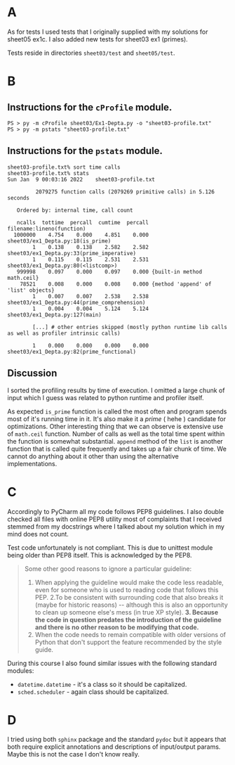 # A

As for tests I used tests that I originally supplied with my solutions for sheet05 ex1c.
I also added new tests for sheet03 ex1 (primes).

Tests reside in directories `sheet03/test` and `sheet05/test`.

# B

## Instructions for the `cProfile` module.

```
PS > py -m cProfile sheet03/Ex1-Depta.py -o "sheet03-profile.txt"
PS > py -m pstats "sheet03-profile.txt"
```

## Instructions for the `pstats` module.

```
sheet03-profile.txt% sort time calls
sheet03-profile.txt% stats
Sun Jan  9 00:03:16 2022    sheet03-profile.txt

         2079275 function calls (2079269 primitive calls) in 5.126 seconds                          

   Ordered by: internal time, call count                                                            

   ncalls  tottime  percall  cumtime  percall filename:lineno(function)                             
  1000000    4.754    0.000    4.851    0.000 sheet03/ex1_Depta.py:18(is_prime)                     
        1    0.138    0.138    2.582    2.582 sheet03/ex1_Depta.py:33(prime_imperative)             
        1    0.115    0.115    2.531    2.531 sheet03/ex1_Depta.py:80(<listcomp>)                   
   999998    0.097    0.000    0.097    0.000 {built-in method math.ceil}                           
    78521    0.008    0.000    0.008    0.000 {method 'append' of 'list' objects}                   
        1    0.007    0.007    2.538    2.538 sheet03/ex1_Depta.py:44(prime_comprehension)          
        1    0.004    0.004    5.124    5.124 sheet03/ex1_Depta.py:127(main)                        

        [...] # other entries skipped (mostly python runtime lib calls as well as profiler intrinsic calls)

        1    0.000    0.000    0.000    0.000 sheet03/ex1_Depta.py:82(prime_functional)
```

## Discussion

I sorted the profiling results by time of execution. I omitted a large chunk of input which I guess was
related to python runtime and profiler itself.

As expected `is_prime` function is called the most often and program spends most of it's running time in it.
It's also make it a *prime* ( hehe ) candidate for optimizations. Other interesting thing that we can observe is extensive
use of `math.ceil` function. Number of calls as well as the total time spent within the function is somewhat substantial.
`append` method of the `list` is another function that is called quite frequently and takes up a fair chunk of time.
We cannot do anything about it other than using the alternative implementations.

# C

Accordingly to PyCharm all my code follows PEP8 guidelines. I also double checked all files with online PEP8 utility most of complaints
that I received stemmed from my docstrings where I talked about my solution which in my mind does not count.

Test code unfortunately is not compliant.
This is due to unittest module being older than PEP8 itself. This is acknowledged by the PEP8.

> Some other good reasons to ignore a particular guideline:
> 1. When applying the guideline would make the code less readable, even for someone who is used to reading code that follows this PEP.
> 2.To be consistent with surrounding code that also breaks it (maybe for historic reasons) -- although this is also an opportunity to clean up someone else's mess (in true XP style).
> **3. Because the code in question predates the introduction of the guideline and there is no other reason to be modifying that code.**
> 4. When the code needs to remain compatible with older versions of Python that don't support the feature recommended by the style guide.

During this course I also found similar issues with the following standard modules:
- `datetime.datetime` - it's a class so it should be capitalized.
- `sched.scheduler` - again class should be capitalized.


# D

I tried using both `sphinx` package and the standard `pydoc` but it appears that both require explicit annotations and descriptions of input/output params. Maybe this is not the case I don't know really.

